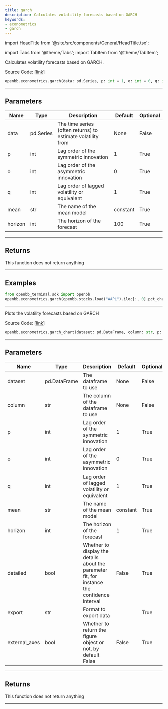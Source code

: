 ```yaml
---
title: garch
description: Calculates volatility forecasts based on GARCH
keywords:
- econometrics
- garch
---
```


import HeadTitle from '@site/src/components/General/HeadTitle.tsx';

<HeadTitle title="econometrics.garch - Reference | OpenBB SDK Docs" />

import Tabs from '@theme/Tabs';
import TabItem from '@theme/TabItem';

<Tabs>
<TabItem value="model" label="Model" default>

Calculates volatility forecasts based on GARCH.

Source Code: [[link](https://github.com/OpenBB-finance/OpenBBTerminal/tree/main/openbb_terminal/econometrics/econometrics_model.py#L337)]

```python wordwrap
openbb.econometrics.garch(data: pd.Series, p: int = 1, o: int = 0, q: int = 1, mean: str = "constant", horizon: int = 100)
```

---

## Parameters

| Name | Type | Description | Default | Optional |
| ---- | ---- | ----------- | ------- | -------- |
| data | pd.Series | The time series (often returns) to estimate volatility from | None | False |
| p | int | Lag order of the symmetric innovation | 1 | True |
| o | int | Lag order of the asymmetric innovation | 0 | True |
| q | int | Lag order of lagged volatility or equivalent | 1 | True |
| mean | str | The name of the mean model | constant | True |
| horizon | int | The horizon of the forecast | 100 | True |


---

## Returns

This function does not return anything

---

## Examples

```python
from openbb_terminal.sdk import openbb
openbb.econometrics.garch(openbb.stocks.load("AAPL").iloc[:, 0].pct_change()*100)
```

---



</TabItem>
<TabItem value="view" label="Chart">

Plots the volatility forecasts based on GARCH

Source Code: [[link](https://github.com/OpenBB-finance/OpenBBTerminal/tree/main/openbb_terminal/econometrics/econometrics_view.py#L337)]

```python wordwrap
openbb.econometrics.garch_chart(dataset: pd.DataFrame, column: str, p: int = 1, o: int = 0, q: int = 1, mean: str = "constant", horizon: int = 1, detailed: bool = False, export: str = "", external_axes: bool = False)
```

---

## Parameters

| Name | Type | Description | Default | Optional |
| ---- | ---- | ----------- | ------- | -------- |
| dataset | pd.DataFrame | The dataframe to use | None | False |
| column | str | The column of the dataframe to use | None | False |
| p | int | Lag order of the symmetric innovation | 1 | True |
| o | int | Lag order of the asymmetric innovation | 0 | True |
| q | int | Lag order of lagged volatility or equivalent | 1 | True |
| mean | str | The name of the mean model | constant | True |
| horizon | int | The horizon of the forecast | 1 | True |
| detailed | bool | Whether to display the details about the parameter fit, for instance the confidence interval | False | True |
| export | str | Format to export data |  | True |
| external_axes | bool | Whether to return the figure object or not, by default False | False | True |


---

## Returns

This function does not return anything

---



</TabItem>
</Tabs>